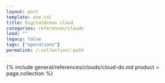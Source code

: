 ```yaml
---
layout: post
template: one-col
title: DigitalOcean cloud
categories: references/clouds
lead: ""
legacy: false
tags: ["operations"]
permalink: /:collection/:path
---
```



{% include general/references/clouds/cloud-do.md  product = page.collection %}
